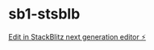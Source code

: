 # sb1-stsblb

[Edit in StackBlitz next generation editor ⚡️](https://stackblitz.com/~/github.com/jara2033B/sb1-stsblb)